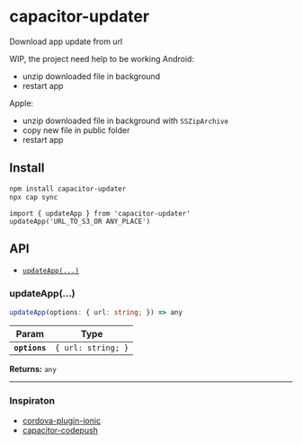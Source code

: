 # capacitor-updater

Download app update from url

WIP, the project need help to be working
Android:
- unzip downloaded file in background
- restart app

Apple:
- unzip downloaded file in background with `SSZipArchive`
- copy new file in public folder
- restart app

## Install

```bash
npm install capacitor-updater
npx cap sync
```

```
import { updateApp } from 'capacitor-updater'
updateApp('URL_TO_S3_OR ANY_PLACE')
```

## API

<docgen-index>

* [`updateApp(...)`](#updateapp)

</docgen-index>

<docgen-api>
<!--Update the source file JSDoc comments and rerun docgen to update the docs below-->

### updateApp(...)

```typescript
updateApp(options: { url: string; }) => any
```

| Param         | Type                          |
| ------------- | ----------------------------- |
| **`options`** | <code>{ url: string; }</code> |

**Returns:** <code>any</code>

--------------------

</docgen-api>


### Inspiraton

- [cordova-plugin-ionic](https://github.com/ionic-team/cordova-plugin-ionic)
- [capacitor-codepush](https://github.dev/mapiacompany/capacitor-codepush)

